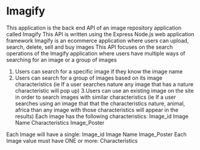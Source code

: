 # Imagify
This application is the back end API of an image repository application called Imagify
This API is written using the Express Node.js web application framework
Imagify is an ecommerce application where users can upload, search, delete, sell and buy images
This API focuses on the search operations of the Imagify application where users have multiple ways of searching for an image or a group of images
1. Users can search for a specific image if they know the image name
2. Users can search for a group of images based on its image characteristics (ie If a user searches nature any image that has a nature characteristic will pop up)
3.Users can use an existing image on the site in order to search images with similar characteristics (ie If a user searches using an image that that the characteristics nature, animal, africa than any image with those characteristics will appear in the results)
Each image has the following characteristics:
Image_id
Image 
Name
Characteristics
Image_Poster

Each Image will have a single:
 Image_id
Image 
Name
Image_Poster
Each Image value must have ONE or more:
Characteristics
